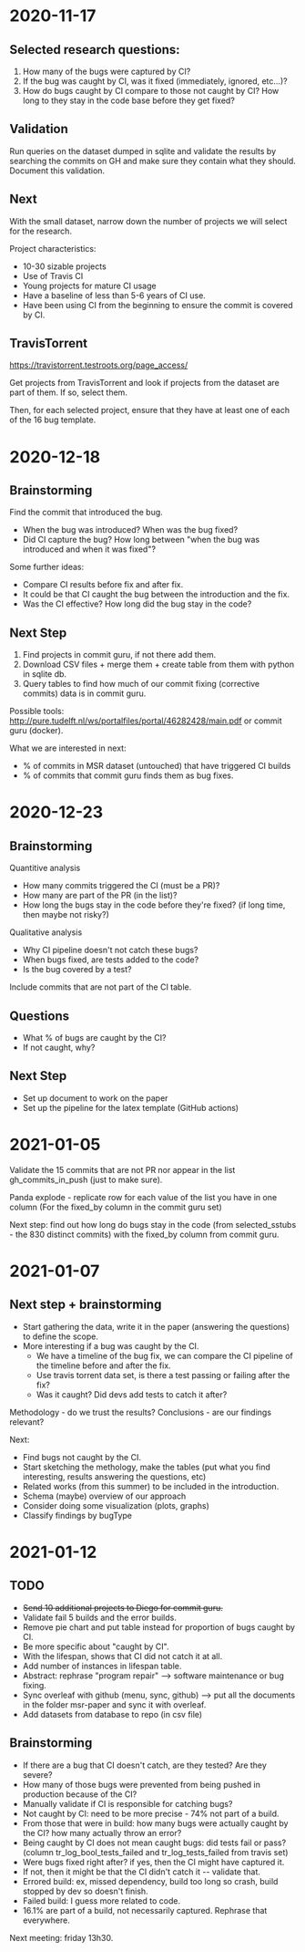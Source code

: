 # 2020-11-17

## Selected research questions: 
1. How many of the bugs were captured by CI?
2. If the bug was caught by CI, was it fixed (immediately, ignored, etc...)?
3. How do bugs caught by CI compare to those not caught by CI? How long to they stay in the code base before they get fixed? 

## Validation
Run queries on the dataset dumped in sqlite and validate the results by searching the commits on GH and make sure they contain what they should. Document this validation. 
## Next 
With the small dataset, narrow down the number of projects we will select for the research. 

Project characteristics: 
- 10-30 sizable projects
- Use of Travis CI
- Young projects for mature CI usage
- Have a baseline of less than 5-6 years of CI use. 
- Have been using CI from the beginning to ensure the commit is covered by CI. 

## TravisTorrent
https://travistorrent.testroots.org/page_access/ 

Get projects from TravisTorrent and look if projects from the dataset are part of them. If so, select them. 

Then, for each selected project, ensure that they have at least one of each of the 16 bug template. 

# 2020-12-18

## Brainstorming

Find the commit that introduced the bug. 
- When the bug was introduced? When was the bug fixed?
- Did CI capture the bug? How long between "when the bug was introduced and when it was fixed"?

Some further ideas:
- Compare CI results before fix and after fix. 
- It could be that CI caught the bug between the introduction and the fix. 
- Was the CI effective? How long did the bug stay in the code? 

## Next Step

1. Find projects in commit guru, if not there add them. 
2. Download CSV files + merge them + create table from them with python in sqlite db.
3. Query tables to find how much of our commit fixing (corrective commits) data is in commit guru.

Possible tools: 
http://pure.tudelft.nl/ws/portalfiles/portal/46282428/main.pdf or commit guru (docker). 

What we are interested in next: 
- % of commits in MSR dataset (untouched) that have triggered CI builds 
- % of commits that commit guru finds them as bug fixes. 

# 2020-12-23

## Brainstorming 

Quantitive analysis

- How many commits triggered the CI (must be a PR)? 
- How many are part of the PR (in the list)? 
- How long the bugs stay in the code before they're fixed? (if long time, then maybe not risky?) 

Qualitative analysis

- Why CI pipeline doesn't not catch these bugs? 
- When bugs fixed, are tests added to the code? 
- Is the bug covered by a test? 

Include commits that are not part of the CI table. 

## Questions

- What % of bugs are caught by the CI? 
- If not caught, why? 

## Next Step 

- Set up document to work on the paper
- Set up the pipeline for the latex template (GitHub actions) 

# 2021-01-05

Validate the 15 commits that are not PR nor appear in the list gh_commits_in_push (just to make sure).

Panda explode - replicate row for each value of the list you have in one column (For the fixed_by column in the commit guru set)

Next step: find out how long do bugs stay in the code (from selected_sstubs - the 830 distinct commits) with the fixed_by column from commit guru. 

# 2021-01-07

## Next step + brainstorming
- Start gathering the data, write it in the paper (answering the questions) to define the scope. 
- More interesting if a bug was caught by the CI. 
  - We have a timeline of the bug fix, we can compare the CI pipeline of the timeline before and after the fix. 
  - Use travis torrent data set, is there a test passing or failing after the fix? 
  - Was it caught? Did devs add tests to catch it after? 

Methodology - do we trust the results? 
Conclusions - are our findings relevant? 

Next:

- Find bugs not caught by the CI. 
- Start sketching the methology, make the tables (put what you find interesting, results answering the questions, etc)
- Related works (from this summer) to be included in the introduction. 
- Schema (maybe) overview of our approach 
- Consider doing some visualization (plots, graphs) 
- Classify findings by bugType

# 2021-01-12

## TODO

- ~~Send 10 additional projects to Diego for commit guru.~~ 
- Validate fail 5 builds and the error builds. 
- Remove pie chart and put table instead for proportion of bugs caught by CI. 
- Be more specific about "caught by CI". 
- With the lifespan, shows that CI did not catch it at all. 
- Add number of instances in lifespan table. 
- Abstract: rephrase "program repair" --> software maintenance or bug fixing. 
- Sync overleaf with github (menu, sync, github) --> put all the documents in the folder msr-paper and sync it with overleaf. 
- Add datasets from database to repo (in csv file) 

## Brainstorming

- If there are a bug that CI doesn't catch, are they tested? Are they severe?
- How many of those bugs were prevented from being pushed in production because of the CI? 
- Manually validate if CI is responsible for catching bugs? 
- Not caught by CI: need to be more precise - 74% not part of a build. 
- From those that were in build: how many bugs were actually caught by the CI? how many actually throw an error? 
- Being caught by CI does not mean caught bugs: did tests fail or pass? (column tr_log_bool_tests_failed and tr_log_tests_failed from travis set) 
- Were bugs fixed right after? if yes, then the CI might have captured it.
- If not, then it might be that the CI didn't catch it -- validate that. 
- Errored build: ex, missed dependency, build too long so crash, build stopped by dev so doesn't finish. 
- Failed build: I guess more related to code. 
- 16.1% are part of a build, not necessarily captured. Rephrase that everywhere. 

Next meeting: friday 13h30. 
